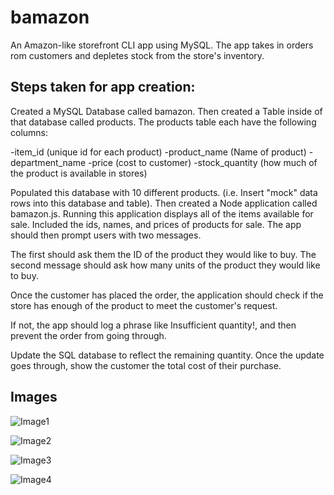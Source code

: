 # bamazon

An Amazon-like storefront CLI app using MySQL. The app takes in orders rom customers and depletes stock from the store's inventory.

## Steps taken for app creation:

Created a MySQL Database called bamazon.
Then created a Table inside of that database called products.
The products table each have the following columns:

-item_id (unique id for each product)
-product_name (Name of product)
-department_name
-price (cost to customer)
-stock_quantity (how much of the product is available in stores)

Populated this database with 10 different products. (i.e. Insert "mock" data rows into this database and table).
Then created a Node application called bamazon.js. Running this application displays all of the items available for sale. Included the ids, names, and prices of products for sale.
The app should then prompt users with two messages.

The first should ask them the ID of the product they would like to buy.
The second message should ask how many units of the product they would like to buy.

Once the customer has placed the order, the application should check if the store has enough of the product to meet the customer's request.

If not, the app should log a phrase like Insufficient quantity!, and then prevent the order from going through.

Update the SQL database to reflect the remaining quantity.
Once the update goes through, show the customer the total cost of their purchase.

## Images

![Image1](https://user-images.githubusercontent.com/50177334/61595930-c8a87880-abc2-11e9-891f-2953f91f4d92.png)

![Image2](https://user-images.githubusercontent.com/50177334/61595941-fdb4cb00-abc2-11e9-9259-6d59a4d2c078.png)

![Image3](https://user-images.githubusercontent.com/50177334/61595941-fdb4cb00-abc2-11e9-9259-6d59a4d2c078.png)

![Image4](https://user-images.githubusercontent.com/50177334/61595980-55ebcd00-abc3-11e9-850a-dc4b541e935f.png)

